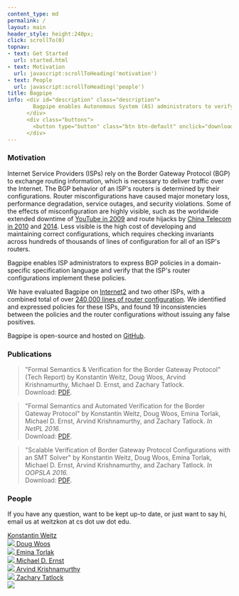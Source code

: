 ```yaml
---
content_type: md
permalink: /
layout: main
header_style: height:240px;
click: scrollTo(0)
topnav:
- text: Get Started
  url: started.html
- text: Motivation
  url: javascript:scrollToHeading('motivation')
- text: People
  url: javascript:scrollToHeading('people')
title: Bagpipe
info: <div id="description" class="description">
        Bagpipe enables Autonomous System (AS) administrators to verify policies for their BGP router configurations.
      </div>
      <div class="buttons">
        <button type="button" class="btn btn-default" onclick="download('started.html')">Get Started with Bagpipe</button>
      </div>
---
```


### Motivation

Internet Service Providers (ISPs) rely on the Border Gateway Protocol (BGP) to exchange routing information, which is necessary to deliver traffic over the Internet. The BGP behavior of an ISP's routers is determined by their configurations. Router misconfigurations have caused major monetary loss, performance degradation, service outages, and security violations. Some of the effects of misconfiguration are highly visible, such as the worldwide extended downtime of [YouTube in 2009][BGP-YT] and route hijacks by [China Telecom in 2010][BGP-CT10] and [2014][BGP-CT14]. Less visible is the high cost of developing and maintaining correct configurations, which requires checking invariants across hundreds of thousands of lines of configuration for all of an ISP's routers. 

Bagpipe enables ISP administrators to express BGP policies in a domain-specific specification language and verify that the ISP's router configurations implement these policies.

We have evaluated Bagpipe on [Internet2][I2] and two other ISPs, with a combined total of over [240,000 lines of router configuration][RC]. We identified and expressed policies for these ISPs, and found 19 inconsistencies between the policies and the router configurations without issuing any false positives.

Bagpipe is open-source and hosted on [GitHub][GH].

### Publications

> "Formal Semantics & Verification for the Border Gateway Protocol" (Tech Report)
   by Konstantin Weitz, Doug Woos, Arvind Krishnamurthy, Michael D. Ernst, and Zachary Tatlock.<br/>
> Download: [PDF][SEMANTICS-REPORT-PDF].		

> "Formal Semantics and Automated Verification for the Border Gateway Protocol"
   by Konstantin Weitz, Doug Woos, Emina Torlak, Michael D. Ernst, Arvind Krishnamurthy, and Zachary Tatlock.
   *In NetPL 2016.*<br/>
> Download: [PDF][NETPL-PDF].

> "Scalable Verification of Border Gateway Protocol Configurations with an SMT Solver"
   by Konstantin Weitz, Doug Woos, Emina Torlak, Michael D. Ernst, Arvind Krishnamurthy, and Zachary Tatlock.
   *In OOPSLA 2016.*<br/>
> Download: [PDF][BAGPIPE-PDF].		

[SEMANTICS-REPORT-PDF]: https://www.cs.washington.edu/public_files/grad/tech_reports/UW-CSE-16-08-01.pdf
[NETPL-PDF]: http://conferences.sigcomm.org/sigcomm/2016/files/program/netpl/netpl16-final2.pdf
[BAGPIPE-PDF]: http://www.konne.me/assets/bagpipe.pdf

### People

If you have any question, want to be kept up-to date, or just want to say hi, email us at weitzkon at cs dot uw dot edu.

<a class="person" href="http://konne.me">
  <span class="name">Konstantin Weitz</span><br/>
  <img class="profile" src="http://www.konne.me/assets/profile.png"/>
</a>

<a class="person" href="http://www.dougwoos.com/">
  <span class="name">Doug Woos</span><br/>
  <img class="profile" src="http://www.dougwoos.com/assets/me.jpeg"/>
</a>

<a class="person" href="http://homes.cs.washington.edu/~emina/">
  <span class="name">Emina Torlak</span><br/>
  <img class="profile" src="http://homes.cs.washington.edu/~emina/images/emina.jpg"/>
</a>

<a class="person" href="https://homes.cs.washington.edu/~mernst/">
  <span class="name">Michael D. Ernst</span><br/>
  <img class="profile" src="http://www.cs.washington.edu/sites/default/files/mernst.jpg"/>
</a>

<a class="person" href="http://www.cs.washington.edu/people/faculty/arvind">
  <span class="name">Arvind Krishnamurthy</span><br/>
  <img class="profile" src="/bagpipe/assets/arvind.jpg"/>
</a>

<a class="person" href="https://homes.cs.washington.edu/~ztatlock/">
  <span class="name">Zachary Tatlock</span><br/>
  <img class="profile" src="/bagpipe/assets/ztatlock.png"/>
</a>

[GH]: https://github.com/konne88/bagpipe
[SN]: https://www.selfnet.de/en
[I2]: http://www.internet2.edu/
[RC]: http://vn.grnoc.iu.edu/Internet2/configs/configs.html
[BGP-YT]: http://research.dyn.com/2008/02/pakistan-hijacks-youtube-1/ 
[BGP-CT10]: http://research.dyn.com/2010/11/chinas-18-minute-mystery/
[BGP-CT14]: http://research.dyn.com/2014/11/chinese-routing-errors-redirect-russian-traffic/

